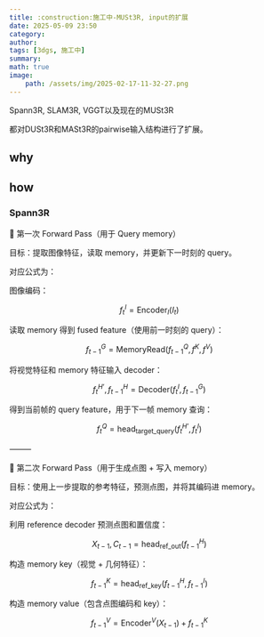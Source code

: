```yaml
---
title: :construction:施工中-MUSt3R, input的扩展
date: 2025-05-09 23:50
category: 
author: 
tags: [3dgs, 施工中]
summary:
math: true
image:
    path: /assets/img/2025-02-17-11-32-27.png
---
```


Spann3R, SLAM3R, VGGT以及现在的MUSt3R

都对DUSt3R和MASt3R的pairwise输入结构进行了扩展。

## why



## how

### Spann3R

🔁 第一次 Forward Pass（用于 Query memory）

目标：提取图像特征，读取 memory，并更新下一时刻的 query。

对应公式为：

图像编码：

$$
f_t^I = \text{Encoder}_I(I_t) \tag{1}
$$

读取 memory 得到 fused feature（使用前一时刻的 query）：

$$
f_{t-1}^G = \text{MemoryRead}(f_{t-1}^Q, f^K, f^V) \tag{2}
$$

将视觉特征和 memory 特征输入 decoder：

$$
f_t^{H’}, f_{t-1}^H = \text{Decoder}(f_t^I, f_{t-1}^G) \tag{3}
$$

得到当前帧的 query feature，用于下一帧 memory 查询：

$$
f_t^Q = \text{head}_{\text{target\_query}}(f_t^{H’}, f_t^I) \tag{4}
$$

⸻

🔁 第二次 Forward Pass（用于生成点图 + 写入 memory）

目标：使用上一步提取的参考特征，预测点图，并将其编码进 memory。

对应公式为：

利用 reference decoder 预测点图和置信度：

$$
X_{t-1}, C_{t-1} = \text{head}_{\text{ref\_out}}(f_{t-1}^H) \tag{5}
$$

构造 memory key（视觉 + 几何特征）：

$$
f_{t-1}^K = \text{head}_{\text{ref\_key}}(f_{t-1}^H, f_{t-1}^I) \tag{6}
$$

构造 memory value（包含点图编码和 key）：

$$
f_{t-1}^V = \text{Encoder}^V(X_{t-1}) + f_{t-1}^K \tag{7}
$$
